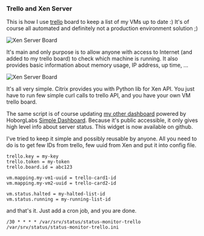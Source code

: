 ### __Trello__ and __Xen__ Server

This is how I use [trello](http://trello.com) board to keep a list of
my VMs up to date :) It's of course all automated and definitely not
a production environment solution ;)

![Xen Server Board](/images/blog/trello-board.png "Xen Server Board")

It's main and only purpose is to allow anyone with access to Internet
(and added to my trello board) to check which machine is running.
It also provides basic information about memory usage, IP address,
up time, ...

<img class="column1 left" src="/images/blog/server-widget.png" title="Xen Server Board"/>

It's all very simple. Citrix provides you with Python lib for Xen API. 
You just have to run few simple curl calls to trello API, and you
have your own VM trello board.

The same script is of course updating [my other dashboard](http://hoborglabs.com/dashboard)
powered by HoborgLabs [Simple Dashboard](http://dashboard.hoborglabs.com). 
Because it's public accessible, it only gives high level info about 
server status. This widget is now available on github.

I've tried to keep it simple and possibly reusable by anyone. All you
need to do is to get few IDs from trello, few uuid from Xen and put it
into config file.

~~~~
trello.key = my-key
trello.token = my-token
trello.board.id = abc123

vm.mapping.my-vm1-uuid = trello-card1-id
vm.mapping.my-vm2-uuid = trello-card2-id

vm.status.halted = my-halted-list-id
vm.status.running = my-running-list-id
~~~~

and that's it. Just add a cron job, and you are done.

~~~~
/30 * * * * /var/srv/status/status-monitor-trello /var/srv/status/status-monitor-trello.ini
~~~~